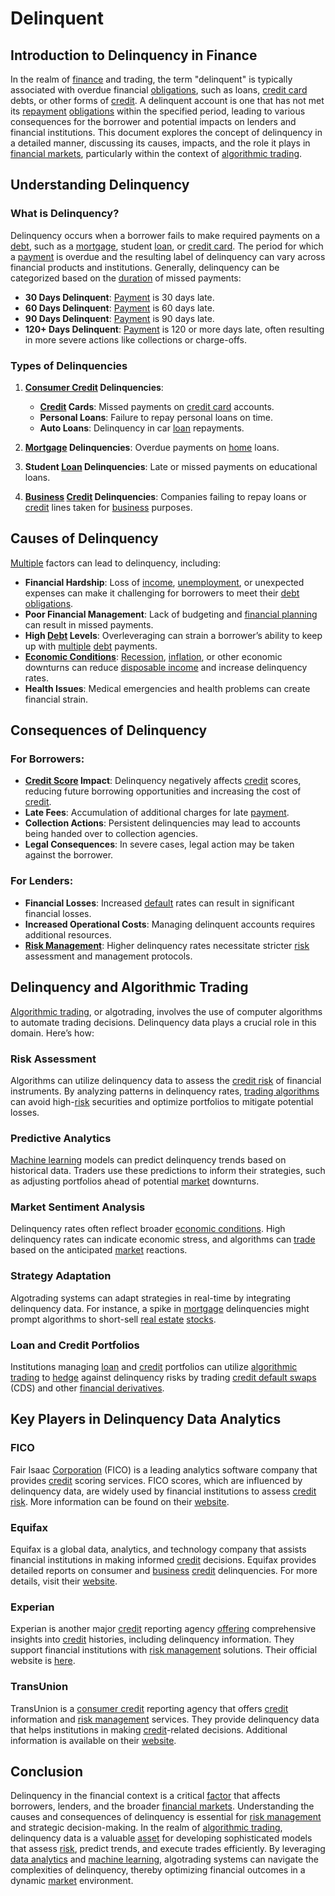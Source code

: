 # Delinquent

## Introduction to Delinquency in Finance

In the realm of [finance](../f/finance.md) and trading, the term "delinquent" is typically associated with overdue financial [obligations](../o/obligation.md), such as loans, [credit card](../c/credit_card.md) debts, or other forms of [credit](../c/credit.md). A delinquent account is one that has not met its [repayment](../r/repayment.md) [obligations](../o/obligation.md) within the specified period, leading to various consequences for the borrower and potential impacts on lenders and financial institutions. This document explores the concept of delinquency in a detailed manner, discussing its causes, impacts, and the role it plays in [financial markets](../f/financial_market.md), particularly within the context of [algorithmic trading](../a/accountability.md).

## Understanding Delinquency

### What is Delinquency?

Delinquency occurs when a borrower fails to make required payments on a [debt](../d/debt.md), such as a [mortgage](../m/mortgage.md), student [loan](../l/loan.md), or [credit card](../c/credit_card.md). The period for which a [payment](../p/payment.md) is overdue and the resulting label of delinquency can vary across financial products and institutions. Generally, delinquency can be categorized based on the [duration](../d/duration.md) of missed payments:

- **30 Days Delinquent**: [Payment](../p/payment.md) is 30 days late.
- **60 Days Delinquent**: [Payment](../p/payment.md) is 60 days late.
- **90 Days Delinquent**: [Payment](../p/payment.md) is 90 days late.
- **120+ Days Delinquent**: [Payment](../p/payment.md) is 120 or more days late, often resulting in more severe actions like collections or charge-offs.

### Types of Delinquencies

1. **[Consumer Credit](../c/consumer_credit.md) Delinquencies**:
   - **[Credit](../c/credit.md) Cards**: Missed payments on [credit card](../c/credit_card.md) accounts.
   - **Personal Loans**: Failure to repay personal loans on time.
   - **Auto Loans**: Delinquency in car [loan](../l/loan.md) repayments.

2. **[Mortgage](../m/mortgage.md) Delinquencies**: Overdue payments on [home](../h/home.md) loans.

3. **Student [Loan](../l/loan.md) Delinquencies**: Late or missed payments on educational loans.

4. **[Business](../b/business.md) [Credit](../c/credit.md) Delinquencies**: Companies failing to repay loans or [credit](../c/credit.md) lines taken for [business](../b/business.md) purposes.

## Causes of Delinquency

[Multiple](../m/multiple.md) factors can lead to delinquency, including:

- **Financial Hardship**: Loss of [income](../i/income.md), [unemployment](../u/unemployment.md), or unexpected expenses can make it challenging for borrowers to meet their [debt](../d/debt.md) [obligations](../o/obligation.md).
- **Poor Financial Management**: Lack of budgeting and [financial planning](../f/financial_planning.md) can result in missed payments.
- **High [Debt](../d/debt.md) Levels**: Overleveraging can strain a borrower’s ability to keep up with [multiple](../m/multiple.md) [debt](../d/debt.md) payments.
- **[Economic Conditions](../e/economic_conditions.md)**: [Recession](../r/recession.md), [inflation](../i/inflation.md), or other economic downturns can reduce [disposable income](../d/disposable_income.md) and increase delinquency rates.
- **Health Issues**: Medical emergencies and health problems can create financial strain.

## Consequences of Delinquency

### For Borrowers:

- **[Credit Score](../c/credit_score.md) Impact**: Delinquency negatively affects [credit](../c/credit.md) scores, reducing future borrowing opportunities and increasing the cost of [credit](../c/credit.md).
- **Late Fees**: Accumulation of additional charges for late [payment](../p/payment.md).
- **Collection Actions**: Persistent delinquencies may lead to accounts being handed over to collection agencies.
- **Legal Consequences**: In severe cases, legal action may be taken against the borrower.

### For Lenders:

- **Financial Losses**: Increased [default](../d/default.md) rates can result in significant financial losses.
- **Increased Operational Costs**: Managing delinquent accounts requires additional resources.
- **[Risk Management](../r/risk_management.md)**: Higher delinquency rates necessitate stricter [risk](../r/risk.md) assessment and management protocols.

## Delinquency and Algorithmic Trading

[Algorithmic trading](../a/accountability.md), or algotrading, involves the use of computer algorithms to automate trading decisions. Delinquency data plays a crucial role in this domain. Here’s how:

### Risk Assessment

Algorithms can utilize delinquency data to assess the [credit risk](../c/credit_risk.md) of financial instruments. By analyzing patterns in delinquency rates, [trading algorithms](../t/trading_algorithms.md) can avoid high-[risk](../r/risk.md) securities and optimize portfolios to mitigate potential losses.

### Predictive Analytics

[Machine learning](../m/machine_learning.md) models can predict delinquency trends based on historical data. Traders use these predictions to inform their strategies, such as adjusting portfolios ahead of potential [market](../m/market.md) downturns.

### Market Sentiment Analysis

Delinquency rates often reflect broader [economic conditions](../e/economic_conditions.md). High delinquency rates can indicate economic stress, and algorithms can [trade](../t/trade.md) based on the anticipated [market](../m/market.md) reactions.

### Strategy Adaptation

Algotrading systems can adapt strategies in real-time by integrating delinquency data. For instance, a spike in [mortgage](../m/mortgage.md) delinquencies might prompt algorithms to short-sell [real estate](../r/real_estate.md) [stocks](../s/stock.md).

### Loan and Credit Portfolios

Institutions managing [loan](../l/loan.md) and [credit](../c/credit.md) portfolios can utilize [algorithmic trading](../a/accountability.md) to [hedge](../h/hedge.md) against delinquency risks by trading [credit default swaps](../c/credit_default_swaps.md) (CDS) and other [financial derivatives](../f/financial_derivatives.md).

## Key Players in Delinquency Data Analytics

### FICO

Fair Isaac [Corporation](../c/corporation.md) (FICO) is a leading analytics software company that provides [credit](../c/credit.md) scoring services. FICO scores, which are influenced by delinquency data, are widely used by financial institutions to assess [credit risk](../c/credit_risk.md). More information can be found on their [website](https://www.fico.com/).

### Equifax

Equifax is a global data, analytics, and technology company that assists financial institutions in making informed [credit](../c/credit.md) decisions. Equifax provides detailed reports on consumer and [business](../b/business.md) [credit](../c/credit.md) delinquencies. For more details, visit their [website](https://www.equifax.com/).

### Experian

Experian is another major [credit](../c/credit.md) reporting agency [offering](../o/offering.md) comprehensive insights into [credit](../c/credit.md) histories, including delinquency information. They support financial institutions with [risk management](../r/risk_management.md) solutions. Their official website is [here](https://www.experian.com/).

### TransUnion

TransUnion is a [consumer credit](../c/consumer_credit.md) reporting agency that offers [credit](../c/credit.md) information and [risk management](../r/risk_management.md) services. They provide delinquency data that helps institutions in making [credit](../c/credit.md)-related decisions. Additional information is available on their [website](https://www.transunion.com/).

## Conclusion

Delinquency in the financial context is a critical [factor](../f/factor.md) that affects borrowers, lenders, and the broader [financial markets](../f/financial_market.md). Understanding the causes and consequences of delinquency is essential for [risk management](../r/risk_management.md) and strategic decision-making. In the realm of [algorithmic trading](../a/accountability.md), delinquency data is a valuable [asset](../a/asset.md) for developing sophisticated models that assess [risk](../r/risk.md), predict trends, and execute trades efficiently. By leveraging [data analytics](../d/data_analytics.md) and [machine learning](../m/machine_learning.md), algotrading systems can navigate the complexities of delinquency, thereby optimizing financial outcomes in a dynamic [market](../m/market.md) environment.